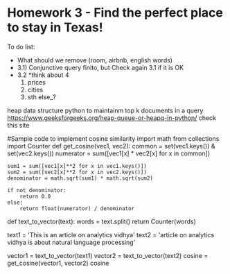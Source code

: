 # Homework 3 - Find the perfect place to stay in Texas!
 

To do list:

  * What should we remove (room, airbnb, english words)
  * 3.1) Conjunctive query finito, but Check again 3.1 if it is OK
  * 3.2
  *think about 4
    1. prices
    2. cities
    3. sth else_?
    
heap data structure python to maintainm top k documents in  a query
https://www.geeksforgeeks.org/heap-queue-or-heapq-in-python/ check this site



#Sample code to implement cosine similarity
import math
from collections import Counter
def get_cosine(vec1, vec2):
    common = set(vec1.keys()) & set(vec2.keys())
    numerator = sum([vec1[x] * vec2[x] for x in common])

    sum1 = sum([vec1[x]**2 for x in vec1.keys()]) 
    sum2 = sum([vec2[x]**2 for x in vec2.keys()]) 
    denominator = math.sqrt(sum1) * math.sqrt(sum2)
   
    if not denominator:
        return 0.0 
    else:
        return float(numerator) / denominator

def text_to_vector(text): 
    words = text.split() 
    return Counter(words)

text1 = 'This is an article on analytics vidhya' 
text2 = 'article on analytics vidhya is about natural language processing'

vector1 = text_to_vector(text1) 
vector2 = text_to_vector(text2) 
cosine = get_cosine(vector1, vector2)
cosine

